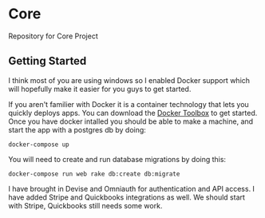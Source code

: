 # Core
Repository for Core Project


## Getting Started

I think most of you are using windows so I enabled Docker support which will hopefully make it easier for you guys to get started.

If you aren't familier with Docker it is a container technology that lets you quickly deploys apps.
You can download the [Docker Toolbox](https://www.docker.com/products/docker-toolbox) to get started.
Once you have docker intalled you should be able to make a machine, and start the app with a postgres db by doing:

    docker-compose up

You will need to create and run database migrations by doing this:

    docker-compose run web rake db:create db:migrate

I have brought in Devise and Omniauth for authentication and API access. I have added Stripe and Quickbooks integrations as well.
We should start with Stripe, Quickbooks still needs some work.

